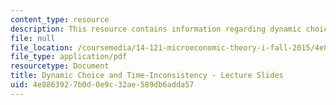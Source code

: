 ```yaml
---
content_type: resource
description: This resource contains information regarding dynamic choice and time-inconsistency.
file: null
file_location: /coursemedia/14-121-microeconomic-theory-i-fall-2015/4e8863927b0d0e9c32ae589db6adda57_MIT14_121F15_9S.pdf
file_type: application/pdf
resourcetype: Document
title: Dynamic Choice and Time-Inconsistency - Lecture Slides
uid: 4e886392-7b0d-0e9c-32ae-589db6adda57
---
```

